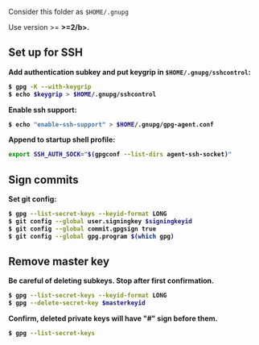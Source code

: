 Consider this folder as `$HOME/.gnupg`

Use version >= <b>>=2/b>.

## Set up for SSH

Add authentication subkey and put keygrip in `$HOME/.gnupg/sshcontrol`:

```bash
$ gpg -K --with-keygrip
$ echo $keygrip > $HOME/.gnupg/sshcontrol
```

Enable ssh support:

```bash
$ echo "enable-ssh-support" > $HOME/.gnupg/gpg-agent.conf
```

Append to startup shell profile:

```bash
export SSH_AUTH_SOCK="$(gpgconf --list-dirs agent-ssh-socket)"
```

## Sign commits

Set git config:

```bash
$ gpg --list-secret-keys --keyid-format LONG
$ git config --global user.signingkey $signingkeyid
$ git config --global commit.gpgsign true
$ git config --global gpg.program $(which gpg)
```

## Remove master key

Be careful of deleting subkeys. Stop after first confirmation.
```bash
$ gpg --list-secret-keys --keyid-format LONG
$ gpg --delete-secret-key $masterkeyid
```

Confirm, deleted private keys will have "#" sign before them.
```bash
$ gpg --list-secret-keys
```

